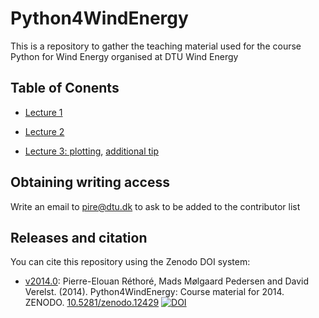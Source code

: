 Python4WindEnergy
=================

This is a repository to gather the teaching material used for the course Python for Wind Energy organised at DTU Wind Energy


Table of Conents
----------------

* [Lecture 1](https://github.com/DTUWindEnergy/Python4WindEnergy/blob/master/lesson%201/lecture-01.ipynb)

* [Lecture 2](https://github.com/DTUWindEnergy/Python4WindEnergy/blob/master/lesson%202/lecture-02.ipynb)

* [Lecture 3: plotting](https://github.com/DTUWindEnergy/Python4WindEnergy/blob/master/lesson%203/plotting-introduction-exercise.ipynb),
[additional tip](https://github.com/DTUWindEnergy/Python4WindEnergy/blob/master/lesson%203/plotting-introduction-exercise-additional-tips.ipynb)


Obtaining writing access
------------------------

Write an email to pire@dtu.dk to ask to be added to the contributor list


Releases and citation
---------------------

You can cite this repository using the Zenodo DOI system:

* [v2014.0](https://github.com/DTUWindEnergy/Python4WindEnergy/tree/v2014.0): Pierre-Elouan Réthoré, Mads Mølgaard Pedersen and David Verelst. (2014). Python4WindEnergy: Course material for 2014. ZENODO. [10.5281/zenodo.12429](http://dx.doi.org/10.5281/zenodo.12429) [![DOI](https://zenodo.org/badge/doi/10.5281/zenodo.12429.png)](http://dx.doi.org/10.5281/zenodo.12429)
